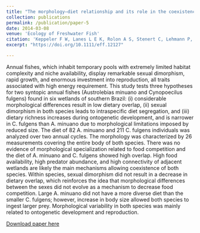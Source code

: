 ```yaml
---
title: "The morphology–diet relationship and its role in the coexistence of two species of annual fishes"
collection: publications
permalink: /publication/paper-5
date: 2014-03-08
venue: 'Ecology of Freshwater Fish'
citation: 'Keppeler F W, Lanes L E K, Rolon A S, Stenert C, Lehmann P, Reichard M, Maltchik L. 2015. &quot;The morphology–diet relationship and its role in the coexistence of two species of annual fishes.&quot; <i>Ecology of Freshwater Fish</i>. 24 (1): 77-90.'
excerpt: "https://doi.org/10.1111/eff.12127"

---
```

Annual fishes, which inhabit temporary pools with extremely limited habitat complexity and niche availability, display remarkable sexual dimorphism, rapid growth, and enormous investment into reproduction, all traits associated with high energy requirement. This study tests three hypotheses for two syntopic annual fishes (Austrolebias minuano and Cynopoecilus fulgens) found in six wetlands of southern Brazil: (i) considerable morphological differences result in low dietary overlap, (ii) sexual dimorphism in both species leads to intraspecific diet segregation, and (iii) dietary richness increases during ontogenetic development, and is narrower in C. fulgens than A. minuano due to morphological limitations imposed by reduced size. The diet of 82 A. minuano and 211 C. fulgens individuals was analyzed over two annual cycles. The morphology was characterized by 26 measurements covering the entire body of both species. There was no evidence of morphological specialization related to food competition and the diet of A. minuano and C. fulgens showed high overlap. High food availability, high predator abundance, and high connectivity of adjacent wetlands are likely the main mechanisms allowing coexistence of both species. Within species, sexual dimorphism did not result in a decrease in dietary overlap, which reinforces the idea that morphological differences between the sexes did not evolve as a mechanism to decrease food competition. Large A. minuano did not have a more diverse diet than the smaller C. fulgens; however, increase in body size allowed both species to ingest larger prey. Morphological variability in both species was mainly related to ontogenetic development and reproduction.

[Download paper here](http://fkeppeler.github.io/files/paper1.pdf)

